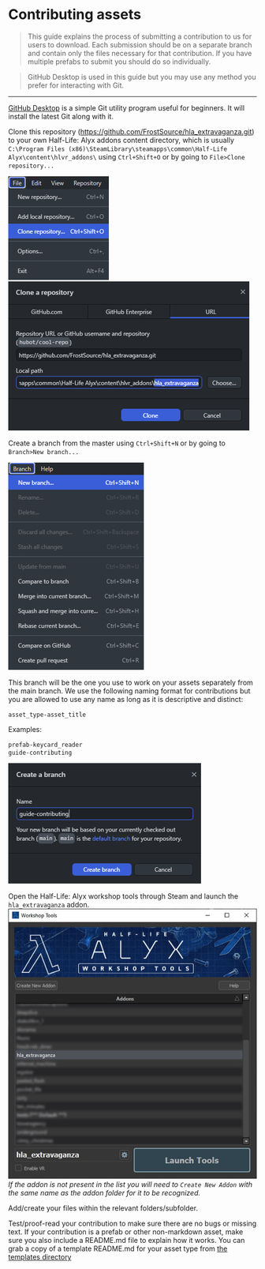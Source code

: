 # Contributing assets

> This guide explains the process of submitting a contribution to us for users to download. Each submission should be on a separate branch and contain only the files necessary for that contribution. If you have multiple prefabs to submit you should do so individually.

> GitHub Desktop is used in this guide but you may use any method you prefer for interacting with Git.

---

[GitHub Desktop](https://desktop.github.com/) is a simple Git utility program useful for beginners. It will install the latest Git along with it.

Clone this repository (https://github.com/FrostSource/hla_extravaganza.git) to your own Half-Life: Alyx addons content directory, which is usually `C:\Program Files (x86)\SteamLibrary\steamapps\common\Half-Life Alyx\content\hlvr_addons\` using `Ctrl+Shift+O` or by going to `File>Clone repository...`

![cloning_repository_part1](cloning_repository_part1.png)
![cloning_repository_part2](cloning_repository_part2.png)

Create a branch from the master using `Ctrl+Shift+N` or by going to `Branch>New branch...`

![creating_new_branch](creating_new_branch_part1.png)

This branch will be the one you use to work on your assets separately from the main branch. We use the following naming format for contributions but you are allowed to use any name as long as it is descriptive and distinct:

    asset_type-asset_title

Examples:

    prefab-keycard_reader
    guide-contributing

![creating_new_branch](creating_new_branch_part2.png)

Open the Half-Life: Alyx workshop tools through Steam and launch the `hla_extravaganza` addon.
![opening_the_addon](opening_the_addon.jpg)
*If the addon is not present in the list you will need to `Create New Addon` with the same name as the addon folder for it to be recognized.*

Add/create your files within the relevant folders/subfolder.

Test/proof-read your contribution to make sure there are no bugs or missing text. If your contribution is a prefab or other non-markdown asset, make sure you also include a README.md file to explain how it works. You can grab a copy of a template README.md for your asset type from [the templates directory](./././templates/)

